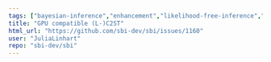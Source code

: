 ```yaml
---
tags: ["bayesian-inference","enhancement","likelihood-free-inference","machine-learning","parameter-estimation","pytorch","simulation-based-inference"]
title: "GPU compatible (L-)C2ST"
html_url: "https://github.com/sbi-dev/sbi/issues/1160"
user: "JuliaLinhart"
repo: "sbi-dev/sbi"
---
```


